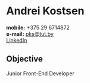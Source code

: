 # Andrei Kostsen

**mobile:** +375 29 6714872\
**e-mail:** <pks@tut.by>\
[LinkedIn](https://www.linkedin.com/in/andrei-kostsen-9699b1a1/)

## Objective
Junior Front-End Developer